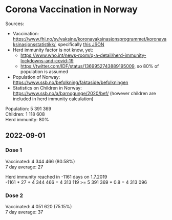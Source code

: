 # Corona Vaccination in Norway

Sources:

- Vaccination: <https://www.fhi.no/sv/vaksine/koronavaksinasjonsprogrammet/koronavaksinasjonsstatistikk/>, specifically [this JSON](https://www.fhi.no/api/chartdata/api/99119)
- Herd immunity factor is not know, yet:
  - <https://www.who.int/news-room/q-a-detail/herd-immunity-lockdowns-and-covid-19>
  - <https://twitter.com/IDF/status/1369952743889195009>, so 80% of population is assumed
- Population of Norway: <https://www.ssb.no/befolkning/faktaside/befolkningen>
- Statistics on Children in Norway: https://www.ssb.no/a/barnogunge/2020/bef/ (however children are included in herd immunity calculation)

Population: 5 391 369  
Children: 1 118 608  
Herd immunity: 80%  

## 2022-09-01

### Dose 1

Vaccinated: 4 344 466 (80.58%)  
7 day average: 27

Herd immunity reached in -1161 days on 1.7.2019  
-1161 * 27 + 4 344 466 = 4 313 119 >= 5 391 369 * 0.8 = 4 313 096

### Dose 2

Vaccinated: 4 051 620 (75.15%)  
7 day average: 37

